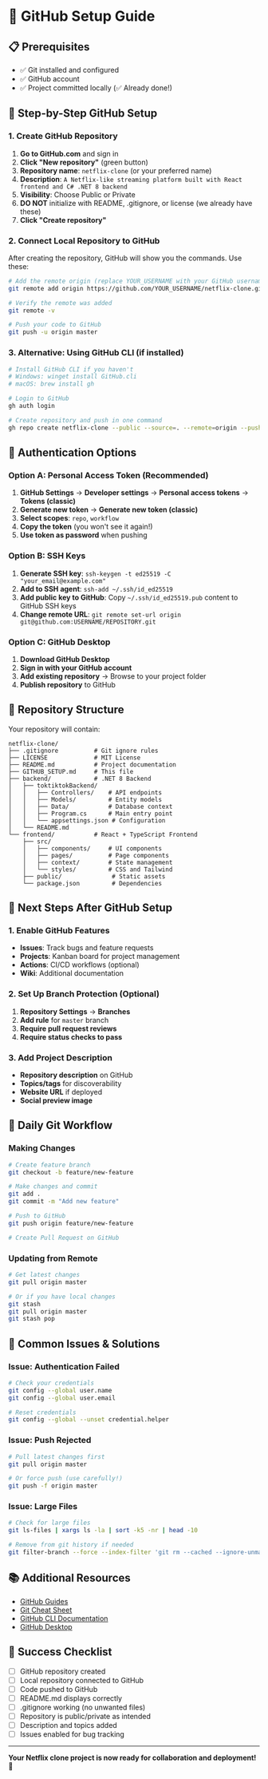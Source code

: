 # 🚀 GitHub Setup Guide

## 📋 Prerequisites
- ✅ Git installed and configured
- ✅ GitHub account
- ✅ Project committed locally (✅ Already done!)

## 🔧 Step-by-Step GitHub Setup

### 1. Create GitHub Repository

1. **Go to GitHub.com** and sign in
2. **Click "New repository"** (green button)
3. **Repository name**: `netflix-clone` (or your preferred name)
4. **Description**: `A Netflix-like streaming platform built with React frontend and C# .NET 8 backend`
5. **Visibility**: Choose Public or Private
6. **DO NOT** initialize with README, .gitignore, or license (we already have these)
7. **Click "Create repository"**

### 2. Connect Local Repository to GitHub

After creating the repository, GitHub will show you the commands. Use these:

```bash
# Add the remote origin (replace YOUR_USERNAME with your GitHub username)
git remote add origin https://github.com/YOUR_USERNAME/netflix-clone.git

# Verify the remote was added
git remote -v

# Push your code to GitHub
git push -u origin master
```

### 3. Alternative: Using GitHub CLI (if installed)

```bash
# Install GitHub CLI if you haven't
# Windows: winget install GitHub.cli
# macOS: brew install gh

# Login to GitHub
gh auth login

# Create repository and push in one command
gh repo create netflix-clone --public --source=. --remote=origin --push
```

## 🔐 Authentication Options

### Option A: Personal Access Token (Recommended)
1. **GitHub Settings** → **Developer settings** → **Personal access tokens** → **Tokens (classic)**
2. **Generate new token** → **Generate new token (classic)**
3. **Select scopes**: `repo`, `workflow`
4. **Copy the token** (you won't see it again!)
5. **Use token as password** when pushing

### Option B: SSH Keys
1. **Generate SSH key**: `ssh-keygen -t ed25519 -C "your_email@example.com"`
2. **Add to SSH agent**: `ssh-add ~/.ssh/id_ed25519`
3. **Add public key to GitHub**: Copy `~/.ssh/id_ed25519.pub` content to GitHub SSH keys
4. **Change remote URL**: `git remote set-url origin git@github.com:USERNAME/REPOSITORY.git`

### Option C: GitHub Desktop
1. **Download GitHub Desktop**
2. **Sign in with your GitHub account**
3. **Add existing repository** → Browse to your project folder
4. **Publish repository** to GitHub

## 📁 Repository Structure

Your repository will contain:

```
netflix-clone/
├── .gitignore          # Git ignore rules
├── LICENSE             # MIT License
├── README.md           # Project documentation
├── GITHUB_SETUP.md     # This file
├── backend/            # .NET 8 Backend
│   ├── toktiktokBackend/
│   │   ├── Controllers/    # API endpoints
│   │   ├── Models/         # Entity models
│   │   ├── Data/           # Database context
│   │   ├── Program.cs      # Main entry point
│   │   └── appsettings.json # Configuration
│   └── README.md
└── frontend/           # React + TypeScript Frontend
    ├── src/
    │   ├── components/     # UI components
    │   ├── pages/          # Page components
    │   ├── context/        # State management
    │   └── styles/         # CSS and Tailwind
    ├── public/              # Static assets
    └── package.json         # Dependencies
```

## 🎯 Next Steps After GitHub Setup

### 1. Enable GitHub Features
- **Issues**: Track bugs and feature requests
- **Projects**: Kanban board for project management
- **Actions**: CI/CD workflows (optional)
- **Wiki**: Additional documentation

### 2. Set Up Branch Protection (Optional)
1. **Repository Settings** → **Branches**
2. **Add rule** for `master` branch
3. **Require pull request reviews**
4. **Require status checks to pass**

### 3. Add Project Description
- **Repository description** on GitHub
- **Topics/tags** for discoverability
- **Website URL** if deployed
- **Social preview image**

## 🔄 Daily Git Workflow

### Making Changes
```bash
# Create feature branch
git checkout -b feature/new-feature

# Make changes and commit
git add .
git commit -m "Add new feature"

# Push to GitHub
git push origin feature/new-feature

# Create Pull Request on GitHub
```

### Updating from Remote
```bash
# Get latest changes
git pull origin master

# Or if you have local changes
git stash
git pull origin master
git stash pop
```

## 🚨 Common Issues & Solutions

### Issue: Authentication Failed
```bash
# Check your credentials
git config --global user.name
git config --global user.email

# Reset credentials
git config --global --unset credential.helper
```

### Issue: Push Rejected
```bash
# Pull latest changes first
git pull origin master

# Or force push (use carefully!)
git push -f origin master
```

### Issue: Large Files
```bash
# Check for large files
git ls-files | xargs ls -la | sort -k5 -nr | head -10

# Remove from git history if needed
git filter-branch --force --index-filter 'git rm --cached --ignore-unmatch FILE_PATH' --prune-empty --tag-name-filter cat -- --all
```

## 📚 Additional Resources

- [GitHub Guides](https://guides.github.com/)
- [Git Cheat Sheet](https://education.github.com/git-cheat-sheet-education.pdf)
- [GitHub CLI Documentation](https://cli.github.com/)
- [GitHub Desktop](https://desktop.github.com/)

## 🎉 Success Checklist

- [ ] GitHub repository created
- [ ] Local repository connected to GitHub
- [ ] Code pushed to GitHub
- [ ] README.md displays correctly
- [ ] .gitignore working (no unwanted files)
- [ ] Repository is public/private as intended
- [ ] Description and topics added
- [ ] Issues enabled for bug tracking

---

**Your Netflix clone project is now ready for collaboration and deployment! 🚀**
